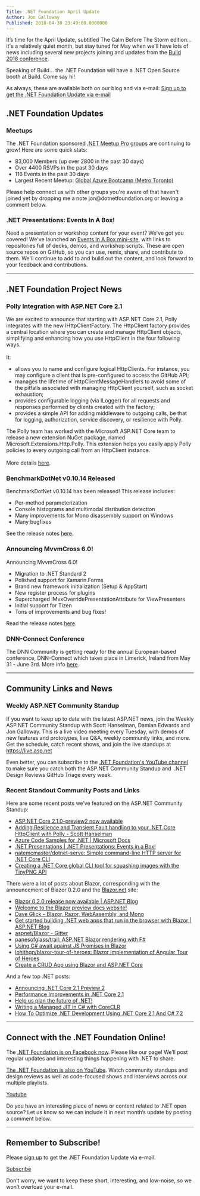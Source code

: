 ```yaml
---
Title: .NET Foundation April Update
Author: Jon Galloway
Published: 2018-04-30 23:49:00.0000000
---
```

<p>It’s time for the April Update, subtitled The Calm Before The Storm edition... it's a relatively quiet month, but stay tuned for May when we'll have lots of news including several new projects joining and updates from the <a href="https://www.microsoft.com/en-us/build">Build 2018 conference</a>.</p>

<p>Speaking of Build... the .NET Foundation will have a .NET Open Source booth at Build. Come say hi!</p>

<p>As always, these are available both on our blog and via e-mail: <a href="http://eepurl.com/dhL_qb">Sign up to get the .NET Foundation Update via e-mail</a></p>

<h2>.NET Foundation Updates</h2>

<h3>Meetups</h3>

<p>The .NET Foundation sponsored <a href="https://www.meetup.com/pro/dotnet">.NET Meetup Pro groups</a> are continuing to grow! Here are some quick stats:</p>

<ul>
<li>83,000 Members (up over 2800 in the past 30 days)</li>
<li>Over 4400 RSVPs in the past 30 days</li>
<li>116 Events in the past 30 days</li>
<li>Largest Recent Meetup: <a href="https://www.meetup.com/metrotorontoug/events/247597822/">Global Azure Bootcamp (Metro Toronto)</a></li>
</ul>

<p>Please help connect us with other groups you're aware of that haven't joined yet by dropping me a note <a>jon@dotnetfoundation.org</a> or leaving a comment below.​</p>

<h3>.NET Presentations: Events In A Box!</h3>

<p>Need a presentation or workshop content for your event? We've got you covered! We've launched an <a href="https://dotnet-presentations.github.io/">Events In A Box mini-site</a>, with links to repositories full of decks, demos, and workshop scripts. These are open source repos on GitHub, so you can use, remix, share, and contribute to them. We'll continue to add to and build out the content, and look forward to your feedback and contributions.</p>

<hr />
<h2>.NET Foundation Project News</h2>

<h3>Polly Integration with ASP.NET Core 2.1</h3>

<p>We are excited to announce that starting with ASP.NET Core 2.1, Polly integrates with the new IHttpClientFactory. The HttpClient factory provides a central location where you can create and manage HttpClient objects, simplifying and enhancing how you use HttpClient in the four following ways.<br />
<br />
It:</p>

<ul>
<li>allows you to name and configure logical HttpClients. For instance, you may configure a client that is pre-configured to access the GitHub API;</li>
<li>manages the lifetime of HttpClientMessageHandlers to avoid some of the pitfalls associated with managing HttpClient yourself, such as socket exhaustion;</li>
<li>provides configurable logging (via ILogger) for all requests and responses performed by clients created with the factory;</li>
<li>provides a simple API for adding middleware to outgoing calls, be that for logging, authorization, service discovery, or resilience with Polly.</li>
</ul>

<p>The Polly team has worked with the Microsoft ASP.NET Core team to release a new extension NuGet package, named Microsoft.Extensions.Http.Polly. This extension helps you easily apply Polly policies to every outgoing call from an HttpClient instance.<br />
<br />
More details <a href="https://github.com/App-vNext/Polly/wiki/Polly-and-HttpClientFactory">here</a>.</p>

<h3>BenchmarkDotNet v0.10.14 Released</h3>

<p>BenchmarkDotNet v0.10.14 has been released! This release includes:</p>

<ul>
<li>Per-method parameterization</li>
<li>Console histograms and multimodal disribution detection</li>
<li>Many improvements for Mono disassembly support on Windows</li>
<li>Many bugfixes</li>
</ul>

<p>See the release notes <a href="http://aakinshin.net/blog/post/bdn-v0_10_14/">here</a>.</p>

<h3>Announcing MvvmCross 6.0!</h3>

<p>Announcing MvvmCross 6.0!</p>

<ul>
<li>Migration to .NET Standard 2</li>
<li>Polished support for Xamarin.Forms</li>
<li>Brand new framework initialization (Setup &amp; AppStart)</li>
<li>New register process for plugins</li>
<li>Supercharged IMvxOverridePresentationAttribute for ViewPresenters</li>
<li>Initial support for Tizen</li>
<li>Tons of improvements and bug fixes!</li>
</ul>

<p>Read the release notes <a href="https://www.mvvmcross.com/mvvmcross-6.0.0-release/">here</a>.</p>

<h3>DNN-Connect Conference</h3>

<p>The DNN Community is getting ready for the annual European-based conference, DNN-Connect which takes place in Limerick, Ireland from May 31 - June 3rd. More info <a href="https://www.dnn-connect.org/events/2018">here</a>.</p>

<hr />
<h2>Community Links and News</h2>

<h3>Weekly ASP.NET Community Standup</h3>

<p>If you want to keep up to date with the latest ASP.NET news, join the Weekly ASP.NET Community Standup with Scott Hanselman, Damian Edwards and Jon Galloway. This is a live video meeting every Tuesday, with demos of new features and prototypes, live Q&amp;A, weekly community links, and more. Get the schedule, catch recent shows, and join the live standups at <a href="https://live.asp.net">https://live.asp.net</a></p>

<p>Even better, you can subscribe to the <a href="https://www.youtube.com/channel/UCiaZbznpWV1o-KLxj8zqR6A/playlists">.NET Foundation's YouTube channel</a> to make sure you catch both the ASP.NET Community Standup and&nbsp; .NET Design Reviews GitHub Triage every week.</p>

<h3>Recent Standout Community Posts and Links</h3>

<p>Here are some recent posts we’ve featured on the ASP.NET Community Standup:</p>

<ul>
<li><a href="https://blogs.msdn.microsoft.com/webdev/2018/04/12/asp-net-core-2-1-0-preview2-now-available/">ASP.NET Core 2.1.0-preview2 now available</a></li>
<li><a href="https://www.hanselman.com/blog/AddingResilienceAndTransientFaultHandlingToYourNETCoreHttpClientWithPolly.aspx">Adding Resilience and Transient Fault handling to your .NET Core HttpClient with Polly - Scott Hanselman</a></li>
<li><a href="https://docs.microsoft.com/en-us/dotnet/azure/dotnet-samples?view=azure-dotnet">Azure Code Samples for .NET | Microsoft Docs</a></li>
<li><a href="https://dotnet-presentations.github.io/">.NET Presentations | .NET Presentations: Events in a Box!</a></li>
<li><a href="https://github.com/natemcmaster/dotnet-serve">natemcmaster/dotnet-serve: Simple command-line HTTP server for .NET Core CLI</a></li>
<li><a href="https://andrewlock.net/creating-a-net-core-global-cli-tool-for-squashing-images-with-the-tinypng-api/">Creating a .NET Core global CLI tool for squashing images with the TinyPNG API</a></li>
</ul>

<p>There were a lot of posts about Blazor, corresponding with the announcement of Blazor 0.2.0 and the <a href="https://blazor.net">Blazor.net</a> site:</p>

<ul>
<li><a href="https://blogs.msdn.microsoft.com/webdev/2018/04/17/blazor-0-2-0-release-now-available/">Blazor 0.2.0 release now available | ASP.NET Blog</a></li>
<li><a href="https://blazor.net/index.html">Welcome to the Blazor preview docs website!</a></li>
<li><a href="https://daveaglick.com/posts/blazor-razor-webassembly-and-mono">Dave Glick - Blazor, Razor, WebAssembly, and Mono</a></li>
<li><a href="https://blogs.msdn.microsoft.com/webdev/2018/03/22/get-started-building-net-web-apps-in-the-browser-with-blazor/">Get started building .NET web apps that run in the browser with Blazor | ASP.NET Blog</a></li>
<li><a href="https://gitter.im/aspnet/Blazor">aspnet/Blazor - Gitter</a></li>
<li><a href="https://github.com/panesofglass/trail">panesofglass/trail: ASP.NET Blazor rendering with F#</a></li>
<li><a href="https://joonasw.net/view/csharp-await-and-js-promises-in-blazor">Using C# await against JS Promises in Blazor</a></li>
<li><a href="https://github.com/lohithgn/blazor-tour-of-heroes">lohithgn/blazor-tour-of-heroes: Blazor implementation of Angular Tour of Heroes</a></li>
<li><a href="http://www.talkingdotnet.com/create-a-crud-app-using-blazor-and-asp-net-core/">Create a CRUD App using Blazor and ASP.NET Core</a></li>
</ul>

<p>And a few top .NET posts:</p>

<ul>
<li><a href="https://blogs.msdn.microsoft.com/dotnet/2018/04/11/announcing-net-core-2-1-preview-2/">Announcing .NET Core 2.1 Preview 2</a></li>
<li><a href="https://blogs.msdn.microsoft.com/dotnet/2018/04/18/performance-improvements-in-net-core-2-1/">Performance Improvements in .NET Core 2.1</a></li>
<li><a href="https://blogs.msdn.microsoft.com/dotnet/2018/04/20/help-us-plan-the-future-of-net/">Help us plan the future of .NET!</a></li>
<li><a href="http://xoofx.com/blog/2018/04/12/writing-managed-jit-in-csharp-with-coreclr/">Writing a Managed JIT in C# with CoreCLR</a></li>
<li><a href="http://loicbaumann.fr/en/2018/04/02/how-to-optimize-net-development-using-net-core-2-1-and-c-7-2/">How To Optimize .NET Development Using .NET Core 2.1 And C# 7.2</a></li>
</ul>

<hr />
<h2>Connect with the .NET Foundation Online!</h2>

<p>The <a href="https://www.facebook.com/dotnetfoundation/">.NET Foundation is on Facebook now</a>. Please like our page! We’ll post regular updates and interesting things happening with .NET to share.</p>

<p><a href="https://www.youtube.com/NETFoundation">The .NET Foundation is also on YouTube</a>. Watch community standups and design reviews as well as code-focused shows and interviews across our multiple playlists.</p>

<p><a href="https://www.youtube.com/NETFoundation">Youtube</a></p>

<p>Do you have an interesting piece of news or content related to .NET open source? Let us know so we can include it in next month’s update by posting a comment below.</p>

<hr />
<h2>Remember to Subscribe!</h2>

<p>Please <a href="http://eepurl.com/dhL_qb">sign up</a> to get the .NET Foundation Update via e-mail.</p>

<p><a href="http://eepurl.com/dhL_qb">Subscribe</a></p>

<p>Don’t worry, we want to keep these short, interesting, and low-noise, so we won’t overload your e-mail.</p>
